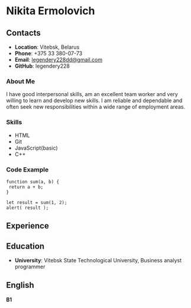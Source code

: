 # Nikita Ermolovich

## Contacts
* __Location__: Vitebsk, Belarus
* __Phone__: +375 33 380-07-73
* __Email__: legendery228dd@gmail.com
* __GitHub__: legendery228

### About Me
I have good interpersonal skills, am an excellent team worker and very willing to learn and develop new skills.
I am reliable and dependable and often seek new responsibilities within a wide range of employment areas.

### Skills
* HTML
* Git
* JavaScript(basic)
* C++

 ### Code Example
 ````
function sum(a, b) {
  return a + b;
}

let result = sum(1, 2);
alert( result );
````

## Experience

## Education
* __University__: Vitebsk State Technological University, Business analyst programmer

## English
__B1__
 
